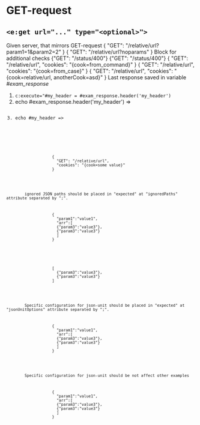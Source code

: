 # GET-request
## `<e:get url="..." type="<optional>">`

<div>
    <e:summary/>
    <e:given>
        Given server, that mirrors GET-request
    </e:given>
    <e:example name="Body check" status="ExpectedToFail" print="true">
        <e:get url="relative/url">
            <e:case desc="Request with params (happy-path)" urlParams="param1=1&amp;param2=2">
                <expected>
                    { "GET": "/relative/url?param1=1&amp;param2=2" }
                </expected>
            </e:case>
            <e:case desc="Request without params (wrong response body)">
                <expected>
                    { "GET": "/relative/url?noparams" }
                </expected>
                <e:check>
                    <span c:assertTrue="true">Block for additional checks</span>
                </e:check>
            </e:case>
        </e:get>
    </e:example>
    <e:example name="Status code check" status="ExpectedToFail" print="true">
        <e:get url="status/400">
            <e:case desc="Wrong status code">
                <expected>
                    {"GET": "/status/400"}
                </expected>
            </e:case>
        </e:get>
    </e:example>
    <e:example name="Check failed status code" print="true">
        <e:get url="status/400">
            <e:case desc="Wrong status code was expected">
                <expected statusCode="400" reasonPhrase="Bad Request">
                    {"GET": "/status/400"}
                </expected>
            </e:case>
        </e:get>
    </e:example>
    <e:example name="Cookies" print="true">
        <e:get url="relative/url" cookies="cook=from_command">
            <e:case desc="Can be set in command">
                <expected>
                    {
                      "GET": "/relative/url",
                      "cookies": "{cook=from_command}"
                    }
                </expected>
            </e:case>
            <e:case cookies="cook=from_case" desc="Can be override by case">
                <expected>
                    {
                      "GET": "/relative/url",
                      "cookies": "{cook=from_case}"
                    }
                </expected>
            </e:case>
            <e:case cookies="cook={{url}},anotherCook=asd" desc="Placeholders can be used">
                <expected>
                    {
                      "GET": "/relative/url",
                      "cookies": "{cook=relative/url, anotherCook=asd}"
                    }
                </expected>
                <e:check>
                    Last response saved in variable <var>#exam_response</var><br/>
                    <ol>
                        <li><code c:execute="#my_header = #exam_response.header('my_header')">c:execute="#my_header = #exam_response.header('my_header')</code></li>
                        <li>echo #exam_response.header('my_header') => <code c:echo="#exam_response.header('my_header')"/></li>
                        <li>echo #my_header => <code c:echo="#my_header"/></li>
                    </ol>
                </e:check>
            </e:case>
            <e:case cookies="cook={{eval &quot;#exam_response.header('my_header')&quot;}}" desc="If @FullOGNL is enabled, response fields can be accessed">
                <expected>
                    {
                      "GET": "/relative/url",
                      "cookies": "{cook=some value}"
                    }
                </expected>
            </e:case>
        </e:get>
    </e:example>
    <e:example name="Ignore json paths" print="true">
        <span>ignored JSON paths should be placed in "expected" at "ignoredPaths" attribute separated by ";". </span>
        <e:get url="ignoreJson">
            <e:case desc="JSON nodes can be ignored">
                <expected ignoredPaths="param2;arr[*].param4">
                    {
                      "param1":"value1",
                      "arr":[
                      {"param3":"value3"},
                      {"param3":"value3"}
                      ]
                    }
                </expected>
            </e:case>
        </e:get>
        <e:get url="ignoreJsonArray">
            <e:case desc="JSON nodes in array can be ignored">
                <expected ignoredPaths="[*].param4">
                    [
                      {"param3":"value3"},
                      {"param3":"value3"}
                    ]
                </expected>
            </e:case>
         </e:get>
    </e:example>  
    <e:example name="Configure json compare mode" print="true">
        <span>Specific configuration for json-unit should be placed in "expected" at "jsonUnitOptions" attribute separated by ";". </span>
        <e:get url="ignoreJson">
            <e:case desc="Extra fields can be ignored">
                <expected jsonUnitOptions="IGNORING_EXTRA_FIELDS">
                    {
                      "param1":"value1",
                      "arr":[
                      {"param3":"value3"},
                      {"param3":"value3"}
                      ]
                    }
                </expected>
            </e:case>
        </e:get>
    </e:example>
    <e:example name="Configure json compare mode (check)" print="true" status="ExpectedToFail">
        <span>Specific configuration for json-unit should be not affect other examples </span>
        <e:get url="ignoreJson">
            <e:case desc="Extra fields produce error">
                <expected >
                    {
                      "param1":"value1",
                      "arr":[
                      {"param3":"value3"},
                      {"param3":"value3"}
                      ]
                    }
                </expected>
            </e:case>
        </e:get>
    </e:example>
</div>
